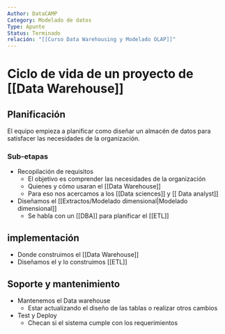 ```yaml
---
Author: DataCAMP
Category: Modelado de datos
Type: Apunte
Status: Terminado
relación: "[[Curso Data Warehousing y Modelado OLAP]]"
---
```

# Ciclo de vida de un proyecto de [[Data Warehouse]]

## Planificación

El equipo empieza a planificar como diseñar un almacén de datos para satisfacer las necesidades de la organización.

### Sub-etapas

- Recopilación de requisitos 
	- El objetivo es comprender las necesidades de la organización 
	- Quienes y cómo usaran el [[Data Warehouse]]
	- Para eso nos acercamos a los [[Data sciences]] y [[ Data analyst]]
- Diseñamos el [[Extractos/Modelado dimensional|Modelado dimensional]]
	- Se habla con un [[DBA]] para planificar el [[ETL]]

## implementación

- Donde construimos el [[Data Warehouse]] 
- Diseñamos el y lo construimos [[ETL]] 

## Soporte y mantenimiento

- Mantenemos el Data warehouse 
	- Estar actualizando el diseño de las tablas o realizar otros cambios 
- Test y Deploy
	- Checan si el sistema cumple con los requerimientos
	
